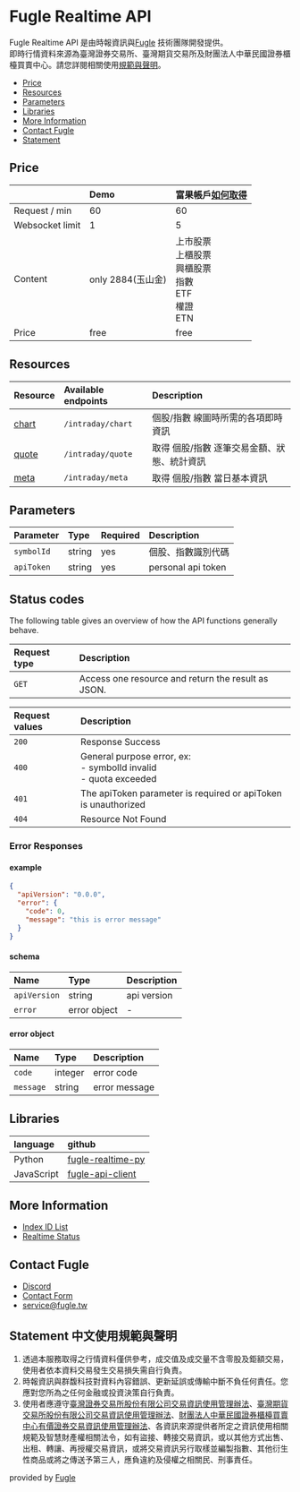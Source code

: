 # Fugle Realtime API

Fugle Realtime API 是由時報資訊與[Fugle](https://www.fugle.tw/) 技術團隊開發提供。  
即時行情資料來源為臺灣證券交易所、臺灣期貨交易所及財團法人中華民國證券櫃檯買賣中心。請您詳閱相關使用[規範與聲明](https://github.com/fortuna-intelligence/fugle-realtime-docs#使用規範與聲明)。

* [Price](https://github.com/fortuna-intelligence/fugle-realtime-docs#price)
* [Resources](https://github.com/fortuna-intelligence/fugle-realtime-docs#resources)
* [Parameters](https://github.com/fortuna-intelligence/fugle-realtime-docs#parameters)
* [Libraries](https://github.com/fortuna-intelligence/fugle-realtime-docs#libraries)
* [More Information](https://github.com/fortuna-intelligence/fugle-realtime-docs#more-Informatio)
* [Contact Fugle](https://github.com/fortuna-intelligence/fugle-realtime-docs#contact-Fugle)
* [Statement](https://github.com/fortuna-intelligence/fugle-realtime-docs#Statement)



## Price
|  | Demo | 富果帳戶[如何取得](https://www.fugle.tw/events/trade-landing-page/) |
|:--|:--|:--|
| Request / min | 60 | 60 |
| Websocket limit | 1 | 5 |
| Content | only 2884(玉山金) | 上市股票 <br/> 上櫃股票 <br/> 興櫃股票 <br/> 指數 <br/> ETF <br/> 權證 <br/> ETN |
| Price |  free |  free |



## Resources
| Resource  | Available endpoints | Description |
|:--|:--|:--|
|  [chart]() | `/intraday/chart` |  個股/指數 線圖時所需的各項即時資訊 |
|  [quote]() |  `/intraday/quote` | 取得 個股/指數 逐筆交易金額、狀態、統計資訊 |
|  [meta]() |  `/intraday/meta` | 取得 個股/指數 當日基本資訊 |



## Parameters
| Parameter | Type | Required | Description |
|:--|:--|:--|:--|
|  `symbolId` | string | yes | 個股、指數識別代碼 |
|  `apiToken` | string | yes | personal api token |



## Status codes
The following table gives an overview of how the API functions generally behave.

| Request type | Description |
|:--|:--|
| `GET` | Access one resource and return the result as JSON. |

| Request values | Description |
|:--|:--|
| `200` | Response Success |
| `400` | General purpose error, ex: <br/>  - symbolId invalid <br/> - quota exceeded |
| `401` | The apiToken parameter is required or apiToken is unauthorized |
| `404` | Resource Not Found |

### Error Responses

#### example
```json
{
  "apiVersion": "0.0.0",
  "error": {
    "code": 0,
    "message": "this is error message"
  }
}
```

#### schema
| Name | Type | Description |
|:--|:--|:--|
|  `apiVersion` | string |  api version |
|  `error` | error object |  - |

#### error object
| Name | Type | Description |
|:--|:--|:--|
|  `code` | integer |  error code |
|  `message` | string | error message  |



## Libraries
| language | github  |
|:---|:---|
| Python | [fugle-realtime-py](https://github.com/fortuna-intelligence/fugle-realtime-py)  |
| JavaScript | [fugle-api-client](https://github.com/fortuna-intelligence/fugle-api-client)  |



## More Information
* [Index ID List](https://developer.fugle.tw/realtime/symbolIdList)
* [Realtime Status](https://developer.fugle.tw/realtime/status)



## Contact Fugle
* [Discord](https://discordapp.com/channels/601582504129855503/601583272555970560)
* [Contact Form](https://www.fugle.tw/contact)
* [service@fugle.tw](mailto:service@fugle.tw)



## Statement 中文使用規範與聲明
1. 透過本服務取得之行情資料僅供參考，成交值及成交量不含零股及鉅額交易，使用者依本資料交易發生交易損失需自行負責。
2. 時報資訊與群馥科技對資料內容錯誤、更新延誤或傳輸中斷不負任何責任。您應對您所為之任何金融或投資決策自行負責。
3. 使用者應遵守[臺灣證券交易所股份有限公司交易資訊使用管理辦法](http://www.selaw.com.tw/LawArticle.aspx?LawID=G0100124)、[臺灣期貨交易所股份有限公司交易資訊使用管理辦法](http://www.selaw.com.tw/LawArticle.aspx?LawID=G0101422)、[財團法人中華民國證券櫃檯買賣中心有價證券交易資訊使用管理辦法](http://www.selaw.com.tw/LawArticle.aspx?LawID=G0100766)、各資訊來源提供者所定之資訊使用相關規範及智慧財產權相關法令，如有盜接、轉接交易資訊，或以其他方式出售、出租、轉讓、再授權交易資訊，或將交易資訊另行取樣並編製指數、其他衍生性商品或將之傳送予第三人，應負違約及侵權之相關民、刑事責任。


provided by [Fugle](https://www.fugle.tw/)